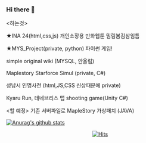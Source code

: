### Hi there 👋

<하는것>

★INA 24(html,css,js) 개인소장용 만화웹툰 밈림봄김삼임틈

★MYS_Project(private, python) 파이썬 게임!

simple original wiki (MYSQL, 안올림)

Maplestory Starforce Simul (private, C#)

성남시 인명사전 (html,JS,CSS  신상때문에 private)

Kyaru Run, 테네브리스 맵 shooting game(Unity C#)

<할 예정>
기존 서버파일로 MapleStory 가상패치 (JAVA)

[![Anurag's github stats](https://github-readme-stats.vercel.app/api?username=CHULBOONG)](https://github.com/anuraghazra/github-readme-stats)


  <div align=center>
  
[![Hits](https://hits.seeyoufarm.com/api/count/incr/badge.svg?url=https%3A%2F%2Fgithub.com%2FCHULBOONG&count_bg=%2379C83D&title_bg=%23555555&icon=&icon_color=%23E7E7E7&title=hits&edge_flat=false)](https://hits.seeyoufarm.com)
</div>

<!--
**CHULBOONG/CHULBOONG** is a ✨ _special_ ✨ repository because its `README.md` (this file) appears on your GitHub profile.

Here are some ideas to get you started:

- 🔭 I’m currently working on ...
- 🌱 I’m currently learning ...
- 👯 I’m looking to collaborate on ...
- 🤔 I’m looking for help with ...
- 💬 Ask me about ...
- 📫 How to reach me: ...
- 😄 Pronouns: ...
- ⚡ Fun fact: ...
-->
